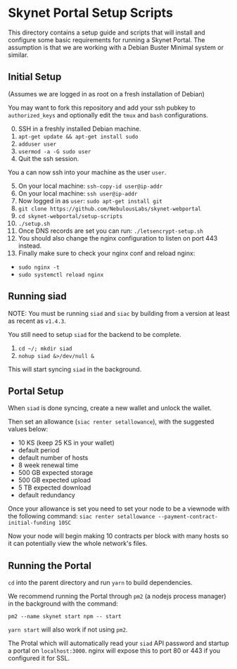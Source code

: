 # Skynet Portal Setup Scripts

This directory contains a setup guide and scripts that will install and
configure some basic requirements for running a Skynet Portal. The assumption is
that we are working with a Debian Buster Minimal system or similar.

##  Initial Setup
(Assumes we are logged in as root on a fresh installation of Debian)

You may want to fork this repository and add your ssh pubkey to
`authorized_keys` and optionally edit the `tmux` and `bash` configurations.

0. SSH in a freshly installed Debian machine.
1. `apt-get update && apt-get install sudo`
2. `adduser user`
3. `usermod -a -G sudo user`
4. Quit the ssh session.

You a can now ssh into your machine as the user `user`.

5. On your local machine: `ssh-copy-id user@ip-addr`
6. On your local machine: `ssh user@ip-addr`
7. Now logged in as `user`: `sudo apt-get install git`
8. `git clone https://github.com/NebulousLabs/skynet-webportal`
9. `cd skynet-webportal/setup-scripts`
11. `./setup.sh`
12. Once DNS records are set you can run: `./letsencrypt-setup.sh`
13. You should also change the nginx configuration to listen on port 443
    instead.
14. Finally make sure to check your nginx conf and reload nginx:
  - `sudo nginx -t`
  - `sudo systemctl reload nginx`

## Running siad

NOTE: You must be running `siad` and `siac` by building from a version at least
as recent as `v1.4.3`.

You still need to setup `siad` for the backend to be complete.
1. `cd ~/; mkdir siad`
2. `nohup siad &>/dev/null &`

This will start syncing `siad` in the background.

## Portal Setup

When `siad` is done syncing, create a new wallet and unlock the wallet.

Then set an allowance (`siac renter setallowance`), with the suggested values
below:
- 10 KS (keep 25 KS in your wallet)
- default period
- default number of hosts
- 8 week renewal time
- 500 GB expected storage
- 500 GB expected upload
- 5 TB expected download
- default redundancy

Once your allowance is set you need to set your node to be a viewnode with the
following command:
`siac renter setallowance --payment-contract-initial-funding 10SC`

Now your node will begin making 10 contracts per block with many hosts so it can
potentially view the whole network's files.

## Running the Portal
`cd` into the parent directory and run `yarn` to build dependencies.

We recommend running the Portal through `pm2` (a nodejs process manager) in the background with the command:

`pm2 --name skynet start npm -- start`

`yarn start` will also work if not using `pm2`.

The Protal which will automatically read your `siad` API password and startup a
portal on `localhost:3000`. nginx will expose this to port 80 or 443 if you
configured it for SSL.

